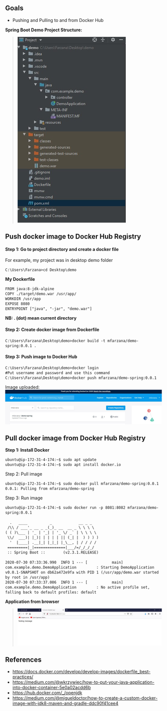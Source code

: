 ## Goals
- Pushing and Pulling to and from Docker Hub

 **Spring Boot Demo Project Structure:**
>![enter image description here](https://github.com/Mfarzana/docker-learning/blob/master/images/demo-project-structure.jpg)
## Push docker image to Docker Hub Registry

#### Step 1: Go to project directory and create a docker file 
 For example, my project was in desktop demo folder
  ```
  C:\Users\Farzana>cd Desktop\demo
  ```
  **My  Dockerfile** 
	
	FROM java:8-jdk-alpine
	COPY ./target/demo.war /usr/app/
	WORKDIR /usr/app
	EXPOSE 8080
	ENTRYPOINT ["java", "-jar", "demo.war"]
	
 **NB:  . (dot) mean current directory** 
####  Step 2: Create docker image from Dockerfile
 ```
 C:\Users\Farzana\Desktop\demo>docker build -t mfarzana/demo-spring:0.0.1 . 
 ```

#### Step 3: Push image to Docker Hub
```
C:\Users\Farzana\Desktop\demo>docker login 
#Put username and password and use this command
C:\Users\Farzana\Desktop\demo>docker push mfarzana/demo-spring:0.0.1
 ```
 Image  uploaded: ![](https://github.com/Mfarzana/docker-learning/blob/master/images/demo-spring-dockerhub.jpg)
  
## Pull docker image from Docker Hub Registry

**Step 1: Install Docker**
```
ubuntu@ip-172-31-4-174:~$ sudo apt update
ubuntu@ip-172-31-4-174:~$ sudo apt install docker.io
```
Step 2: Pull image
```
ubuntu@ip-172-31-4-174:~$ sudo docker pull mfarzana/demo-spring:0.0.1
0.0.1: Pulling from mfarzana/demo-spring
```
Step 3: Run image
```
ubuntu@ip-172-31-4-174:~$ sudo docker run -p 8081:8082 mfarzana/demo-spring:0.0.1

  .   ____          _            __ _ _
 /\\ / ___'_ __ _ _(_)_ __  __ _ \ \ \ \
( ( )\___ | '_ | '_| | '_ \/ _` | \ \ \ \
 \\/  ___)| |_)| | | | | || (_| |  ) ) ) )
  '  |____| .__|_| |_|_| |_\__, | / / / /
 =========|_|==============|___/=/_/_/_/
 :: Spring Boot ::        (v2.3.1.RELEASE)

2020-07-30 07:33:36.990  INFO 1 --- [           main] com.example.demo.DemoApplication         : Starting DemoApplication v0.0.1-SNAPSHOT on db62a472e9fa with PID 1 (/usr/app/demo.war started by root in /usr/app)
2020-07-30 07:33:37.006  INFO 1 --- [           main] com.example.demo.DemoApplication         : No active profile set, falling back to default profiles: default
```
**Application from browser**
> ![enter image description here](https://github.com/Mfarzana/docker-learning/blob/master/images/demo-live-docker.jpg)

## References
- https://docs.docker.com/develop/develop-images/dockerfile_best-practices/
- https://medium.com/@wkrzywiec/how-to-put-your-java-application-into-docker-container-5e0a02acdd6b
- https://hub.docker.com/_/openjdk
- https://medium.com/@migueldoctor/how-to-create-a-custom-docker-image-with-jdk8-maven-and-gradle-ddc90f41cee4

<!--stackedit_data:
eyJoaXN0b3J5IjpbMTc5OTY0ODc0OCwxOTU0Njc1MjU0LC0xMj
IxNDcwMjEsLTE4MzA5MDQwMCwtMTE5MTE4OTE5Niw5OTc1Mzg4
MTIsLTE5ODI5MzE5NDMsMTY3MDM3MTU3MSwxMTMxODIwNDcwLC
0xNzQyNzA3NTA5LDEyMjQ3MjkyNzIsLTExNjI0NTA2MDgsLTIx
Mjc0NjAzNjAsMTcxOTM2MzU4NCwxNDMxOTY3ODIsOTA0MzgyMD
c1LC01ODI5MTYyODYsMTM3NzIzMjM4MCwxNzAwODU5NzkzLC0x
NjIwMDEyNDQ0XX0=
-->